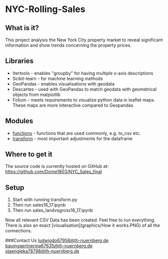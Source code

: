 # NYC-Rolling-Sales
## What is it?
This project analysis the New York City property market to reveal significant information and show trends concerning the property prices.

## Libraries

* Itertools - enables "groupby" for having multiple x-axis descriptions
* Scikit-learn - for machine learning methods
* GeoPandas - enables visualisations with geodata
* Descartes - used with GeoPandas to match geodata with geometrical objects from matplotlib
* Folium - meets requirements to visualize python data in leaflet maps. These maps are more interactive compared to Geopandas

## Modules

* [functions](functions.py) - functions that are used commonly, e.g. to_csv etc.
* [transform](transform.py) - most important adjustments for the dataframe

## Where to get it
The source code is currently hosted on GitHub at: https://github.com/Dome1803/NYC_Sales_final

## Setup
1. Start with running transform.py
2. Then run sales16_17.ipynb
3. Then run sales_landvsgross16_17.ipynb

Now all relevant CSV Data has been created. Feel free to run everything.\
There is also an exact [visualisation](graphics/How it works.PNG) of all the connections.

###Contact Us
ludwigdo67958@th-nuernberg.de\
baumgaertnerma67635@th-nuernberg.de\
staengleka78798@th-nuernberg.de
